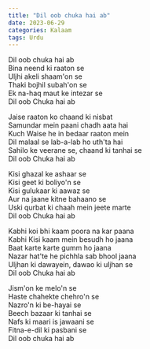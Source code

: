 ```yaml
---
title: "Dil oob chuka hai ab"
date: 2023-06-29
categories: Kalaam
tags: Urdu
---
```


Dil oob chuka hai ab  
Bina neend ki raaton se  
Uljhi akeli shaam'on se  
Thaki bojhil subah'on se  
Ek na-haq maut ke intezar se  
Dil oob Chuka hai ab  

Jaise raaton ko chaand ki nisbat  
Samundar mein paani chadh aata hai  
Kuch Waise he in bedaar raaton mein  
Dil malaal se lab-a-lab ho uth'ta hai  
Sahilo ke veerane se, chaand ki tanhai se  
Dil oob Chuka hai ab  

Kisi ghazal ke ashaar se  
Kisi geet ki boliyo'n se  
Kisi gulukaar ki aawaz se  
Aur na jaane kitne bahaano se  
Uski qurbat ki chaah mein jeete marte  
Dil oob Chuka hai ab  

Kabhi koi bhi kaam poora na kar paana  
Kabhi Kisi kaam mein besudh ho jaana  
Baat karte karte gumm ho jaana  
Nazar hat'te he pichhla sab bhool jaana  
Uljhan ki dawayein, dawao ki uljhan se  
Dil oob Chuka hai ab  

Jism'on ke melo'n se  
Haste chahekte chehro'n se  
Nazro'n ki be-hayai se  
Beech bazaar ki tanhai se  
Nafs ki maari is jawaani se  
Fitna-e-dil ki pasbani se  
Dil oob chuka hai ab  